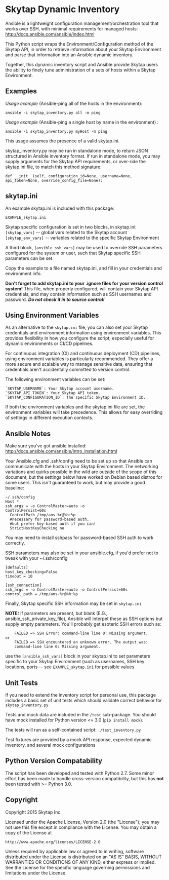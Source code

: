 # Skytap Dynamic Inventory
Ansible is a lightweight configuration management/orchestration tool that works over SSH, with minimal requirements for managed hosts: 
http://docs.ansible.com/ansible/index.html 

This Python script wraps the Environment/Configuration method of the Skytap API, in order to retrieve information about your Skytap Environment and parse that information into an Ansible dynamic inventory.  

Together, this dynamic inventory script and Ansible provide Skytap users the ability to finely tune administration of a sets of hosts within a Skytap Environment.  


## Examples
*Usage example* (Ansible-ping all of the hosts in the environment): 

    ansible -i skytap_inventory.py all -m ping

*Usage example* (Ansible-ping a single host by name in the environment) : 

    ansible -i skytap_inventory.py myHost -m ping 

This usage assumes the presence of a valid skytap.ini.  

skytap_inventory.py may be run in standalone mode, to return JSON structured in Ansible inventory format.  If run in standalone mode, you may supply arguments for the Skytap API requirements, or over-ride the skytap.ini file, to match this method signature: 

    def __init__(self, configuration_id=None, username=None, api_token=None, override_config_file=None):

## skytap.ini  
An example skytap.ini is included with this package: 

    EXAMPLE_skytap.ini 

Skytap specific configuration is set in two blocks, in skytap.ini: 
`[skytap_vars]`  -- global vars related to the Skytap account 
`[skytap_env_vars]`  -- variables related to the specific Skytap Environment

A third block, `[ansible_ssh_vars]` may be used to override SSH parameters configured for the system or user, such that Skytap specific SSH parameters can be set.   

Copy the example to a file named skytap.ini, and fill in your credentials and environment info.  

**Don't forget to add skytap.ini to your .ignore files for your version control system!** This file, when properly configured, will contain your Skytap API credentials, and may contain information such as SSH usernames and password.  ***Do not check it in to source control!*** 

## Using Environment Variables

As an alternative to the `skytap.ini` file, you can also set your Skytap credentials and environment information using environment variables. This provides flexibility in how you configure the script, especially useful for dynamic environments or CI/CD pipelines.

For continuous integration (CI) and continuous deployment (CD) pipelines, using environment variables is particularly recommended. They offer a more secure and scalable way to manage sensitive data, ensuring that credentials aren't accidentally committed to version control.

The following environment variables can be set:

    `SKYTAP_USERNAME`: Your Skytap account username.
    `SKYTAP_API_TOKEN`: Your Skytap API token.
    `SKYTAP_CONFIGURATION_ID`: The specific Skytap Environment ID.

If both the environment variables and the skytap.ini file are set, the environment variables will take precedence. This allows for easy overriding of settings in different execution contexts.

## Ansible Notes 
 Make sure you've got ansible installed: 
 http://docs.ansible.com/ansible/intro_installation.html 

Your Ansible.cfg and .ssh/config need to be set up so that Ansible can communicate with the hosts in your Skytap Environment.  The networking variations and quirks possible in the wild are outside of the scope of this document, but the settings below have worked on Debian based distros for some users.  This isn't guaranteed to work, but may provide a good baseline:  

    ~/.ssh/config 
    Host *
    ssh_args = -o ControlMaster=auto -o
    ControlPersist=60s
      ControlPath /tmp/ans-%r@%h:%p
      #necessary for password-based auth, 
      #but prefer key-based auth if you can!
      StrictHostKeyChecking no 

You may need to install sshpass for password-based SSH auth to work correctly.  

SSH parameters may also be set in your ansible.cfg, if you'd prefer not to tweak with your ~/.ssh/config

    [defaults]
    host_key_checking=False
    timeout = 10
    
    [ssh_connection]
    ssh_args = -o ControlMaster=auto -o ControlPersist=60s
    control_path = /tmp/ans-%r@%h:%p

Finally, Skytap specific SSH information may be set in `skytap.ini`

**NOTE:** if parameters are present, but blank (E.G., ansible_ssh_private_key_file), Ansible will interpet these as SSH options but supply
empty parameters.  You'll probably get esoteric SSH errors such as: 

        FAILED => SSH Error: command-line line 0: Missing argument.
    or 
        FAILED => SSH encountered an unknown error. The output was:
        command-line line 0: Missing argument.

use the `[ansible_ssh_vars]` block in your skytap.ini to set parameters specific to your Skytap Environment (such as usernames, SSH key locations, ports -- see `EXAMPLE_skytap.ini` for possible values

## Unit Tests
If you need to extend the inventory script for personal use, this package includes a basic set of unit tests which should validate correct behavior for  `skytap_inventory.py` 

Tests and mock data are included in the `/test` sub-package.  You should have mock installed for Python version <= 3.0 (`pip install mock`).  

The tests will run as a self-contained script: 
`./test_inventory.py` 

Test fixtures are provided by a mock API response, expected dynamic inventory, and several mock configurations 

## Python Version Compatability
The script has been developed and tested with Python 2.7.  Some minor effort has been made to handle cross-version compatibility, but this has **not** been tested with >= Python 3.0.  

## Copyright
Copyright 2015 Skytap Inc.

Licensed under the Apache License, Version 2.0 (the "License");
you may not use this file except in compliance with the License.
You may obtain a copy of the License at

    http://www.apache.org/licenses/LICENSE-2.0

Unless required by applicable law or agreed to in writing, software
distributed under the License is distributed on an "AS IS" BASIS,
WITHOUT WARRANTIES OR CONDITIONS OF ANY KIND, either express or implied.
See the License for the specific language governing permissions and
limitations under the License.

